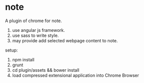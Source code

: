 # note
A plugin of chrome for note.
1. use angular js framework.
2. use sass to write style.
3. may provide add selected webpage content to note.

setup:
1. npm install
2. grunt
3. cd plugin/assets && bower install
4. load compressed extensional application into Chrome Browser
